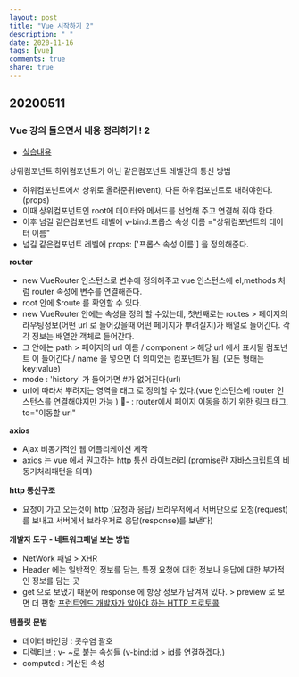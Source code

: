 ```yaml
---
layout: post
title: "Vue 시작하기 2"
description: " "
date: 2020-11-16
tags: [vue]
comments: true
share: true
---
```


## 20200511
### Vue 강의 들으면서 내용 정리하기 ! 2
- [실습내용](https://github.com/jina95/vueStudy_learnVueJs)

상위컴포넌트 하위컴포넌트가 아닌 같은컴포넌트 레벨간의 통신 방법
- 하위컴포넌트에서 상위로 올려준뒤(event), 다른 하위컴포넌트로 내려야한다.(props)
- 이때 상위컴포넌트인 root에 데이터와 메서드를 선언해 주고 연결해 줘야 한다.
- 이후 넘길 같은컴포넌트 레벨에 v-bind:프롭스 속성 이름 ="상위컴포넌트의 데이터 이름"
- 넘길 같은컴포넌트 레벨에 props: ['프롭스 속성 이름'] 을 정의해준다.

**router** 
- new VueRouter 인스턴스로 변수에 정의해주고 vue 인스턴스에 el,methods 처럼 router 속성에 변수를 연결해준다.
- root 안에 $route 를 확인할 수 있다. 
- new VueRouter 안에는 속성을 정의 할 수있는데, 첫번째로는 routes > 페이지의 라우팅정보(어떤 url 로 들어갔을때 어떤 페이지가 뿌려질지)가 배열로 들어간다. 각각 정보는 배열안 객체로 들어간다.
- 그 안에는 path > 페이지의 url 이름 / component > 해당 url 에서 표시될 컴포넌트 이 들어간다./ name 을 넣으면 더 의미있는 컴포넌트가 됨. (모든 형태는 key:value) 
- mode : 'history' 가 들어가면 #가 없어진다(url)
- url에 따라서 뿌려지는 영역을 태그 <router-view> 로 정의할 수 있다.(vue 인스턴스에 router 인스턴스를 연결해야지만 가능 )
- <router-link> : router에서 페이지 이동을 하기 위한 링크 태그, to="이동할 url"

**axios**
- Ajax 비동기적인 웹 어플리케이션 제작
- axios 는 vue 에서 권고하는 http 통신 라이브러리 (promise란 자바스크립트의 비동기처리패턴을 의미)

**http 통신구조**
- 요청이 가고 오는것이 http (요청과 응답/ 브라우저에서 서버단으로 요청(request)를 보내고 서버에서 브라우저로 응답(response)를 보낸다)

**개발자 도구 - 네트워크패널 보는 방법**
- NetWork 패널 > XHR 
- Header 에는 일반적인 정보를 담는, 특정 요청에 대한 정보나 응답에 대한 부가적인 정보를 담는 곳 
- get 으로 보냈기 때문에 response 에 항상 정보가 담겨져 있다. > preview 로 보면 더 편함
[프런트엔드 개발자가 알아야 하는 HTTP 프로토콜](https://joshua1988.github.io/web-development/http-part1/)

**템플릿 문법**
- 데이터 바인딩 : 콧수염 괄호
- 디렉티브 : v- ~로 붙는 속성들 (v-bind:id > id를 연결하겠다.)
- computed : 계산된 속성


